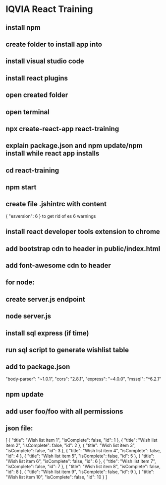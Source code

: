 # IQVIA React Training
## install npm
## create folder to install app into
## install visual studio code
## install react plugins
## open created folder
## open terminal
## npx create-react-app react-training
## explain package.json and npm update/npm install while react app installs
## cd react-training
## npm start
## create file .jshintrc with content
{
    "esversion": 6
} to get rid of es 6 warnings
## install react developer tools extension to chrome
## add bootstrap cdn to header in public/index.html
## add font-awesome cdn to header

## for node:
## create server.js endpoint
## node server.js

## install sql express (if time)
## run sql script to generate wishlist table
## add to package.json
"body-parser": "~1.0.1",
"cors": "2.8.1",
"express": "~4.0.0",
"mssql": "^6.2.1"
## npm update
## add user foo/foo with all permissions

## json file:
[
    {
        "title": "Wish list item 1",
        "isComplete": false,
        "id": 1
    },
    {
        "title": "Wish list item 2",
        "isComplete": false,
        "id": 2
    },
    {
        "title": "Wish list item 3",
        "isComplete": false,
        "id": 3
    },
    {
        "title": "Wish list item 4",
        "isComplete": false,
        "id": 4
    },
    {
        "title": "Wish list item 5",
        "isComplete": false,
        "id": 5
    },
    {
        "title": "Wish list item 6",
        "isComplete": false,
        "id": 6
    },
    {
        "title": "Wish list item 7",
        "isComplete": false,
        "id": 7
    },
    {
        "title": "Wish list item 8",
        "isComplete": false,
        "id": 8
    },
    {
        "title": "Wish list item 9",
        "isComplete": false,
        "id": 9
    },
    {
        "title": "Wish list item 10",
        "isComplete": false,
        "id": 10
    }
]